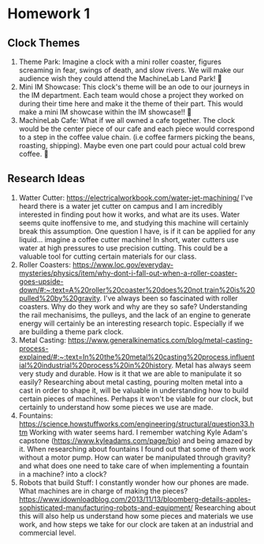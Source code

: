 # Homework 1
## Clock Themes
1. Theme Park: Imagine a clock with a mini roller coaster, figures screaming in fear, swings of death, and slow rivers. We will make our audience wish they could attend the MachineLab Land Park! 🎢
2. Mini IM Showcase: This clock's theme will be an ode to our journeys in the IM department. Each team would chose a project they worked on during their time here and make it the theme of their part. This would make a mini IM showcase within the IM showcase!! 🤖
3. MachineLab Cafe: What if we all owned a cafe together. The clock would be the center piece of our cafe and each piece would correspond to a step in the coffee value chain. (i.e coffee farmers picking the beans, roasting, shipping). Maybe even one part could pour actual cold brew coffee. 🧋 
## Research Ideas
1. Watter Cutter: https://electricalworkbook.com/water-jet-machining/ I've heard there is a water jet cutter on campus and I am incredibly interested in finding pout how it works, and what are its uses. Water seems quite inoffensive to me, and studying this machine will certainly break this assumption. One question I have, is if it can be applied for any liquid... imagine a coffee cutter machine! In short, water cutters use water at high pressures to use precision cutting. This could be a valuable tool for cutting certain materials for our class.
2. Roller Coasters: https://www.loc.gov/everyday-mysteries/physics/item/why-dont-i-fall-out-when-a-roller-coaster-goes-upside-down/#:~:text=A%20roller%20coaster%20does%20not,train%20is%20pulled%20by%20gravity. I've always been so fascinated with roller coasters. Why do they work and why are they so safe? Understanding the rail mechanisims, the pulleys, and the lack of an engine to generate energy will certainly be an interesting research topic. Especially if we are building a theme park clock.
3. Metal Casting: https://www.generalkinematics.com/blog/metal-casting-process-explained/#:~:text=In%20the%20metal%20casting%20process,influential%20industrial%20process%20in%20history. Metal has always seem very study and durable. How is it that we are able to manipulate it so easily? Researching about metal casting, pouring molten metal into a cast in order to shape it, will be valuable in understanding how to build certain pieces of machines. Perhaps it won't be viable for our clock, but certainly to understand how some pieces we use are made.
4. Fountains: https://science.howstuffworks.com/engineering/structural/question33.htm Working with water seems hard. I remember watching Kyle Adam's capstone (https://www.kyleadams.com/page/bio) and being amazed by it. When researching about fountains I found out that some of them work without a motor pump. How can water be manipulated through gravity? and what does one need to take care of when implementing a fountain in a machine? into a clock?
5. Robots that build Stuff: I constantly wonder how our phones are made. What machines are in charge of making the pieces? https://www.idownloadblog.com/2013/11/13/bloomberg-details-apples-sophisticated-manufacturing-robots-and-equipment/ Researching about this will also help us understand how some pieces and materials we use work, and how steps we take for our clock are taken at an industrial and commercial level. 
